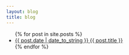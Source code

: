 ```yaml
---
layout: blog
title: blog
---
```

<ul class="list">
  {% for post in site.posts %}
  <div class="mv2">
  <li>
    <a href="{{ site.url }}{{ post.url }}" class="db pv1 link blue hover-mid-gray">
      <time class="fr silver ttn">{{ post.date | date_to_string }} </time>
      {{ post.title }}
    </a>
  </li>
  </div>
  {% endfor %}
</ul>
